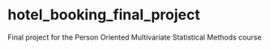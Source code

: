 # hotel_booking_final_project

Final project for the Person Oriented Multivariate Statistical Methods course
